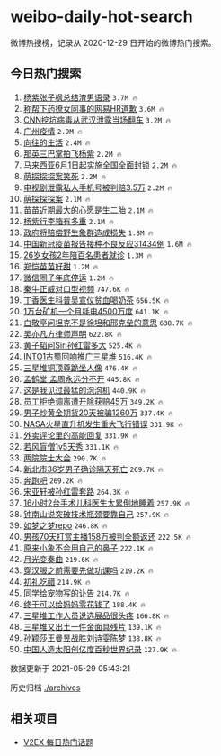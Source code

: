 # weibo-daily-hot-search

微博热搜榜，记录从 2020-12-29 日开始的微博热门搜索。

## 今日热门搜索

<!-- BEGIN -->

1. [杨紫张子枫总结渣男语录](https://s.weibo.com/weibo?q=%23%E6%9D%A8%E7%B4%AB%E5%BC%A0%E5%AD%90%E6%9E%AB%E6%80%BB%E7%BB%93%E6%B8%A3%E7%94%B7%E8%AF%AD%E5%BD%95%23&Refer=top) `3.7M 🔥`
1. [称帮下药撩女同事的网易HR道歉](https://s.weibo.com/weibo?q=%23%E7%A7%B0%E5%B8%AE%E4%B8%8B%E8%8D%AF%E6%92%A9%E5%A5%B3%E5%90%8C%E4%BA%8B%E7%9A%84%E7%BD%91%E6%98%93HR%E9%81%93%E6%AD%89%23&Refer=top) `3.6M 🔥`
1. [CNN挖坑病毒从武汉泄露当场翻车](https://s.weibo.com/weibo?q=%23CNN%E6%8C%96%E5%9D%91%E7%97%85%E6%AF%92%E4%BB%8E%E6%AD%A6%E6%B1%89%E6%B3%84%E9%9C%B2%E5%BD%93%E5%9C%BA%E7%BF%BB%E8%BD%A6%23&Refer=top) `3.2M 🔥`
1. [广州疫情](https://s.weibo.com/weibo?q=%E5%B9%BF%E5%B7%9E%E7%96%AB%E6%83%85&Refer=top) `2.9M 🔥`
1. [向往的生活](https://s.weibo.com/weibo?q=%E5%90%91%E5%BE%80%E7%9A%84%E7%94%9F%E6%B4%BB&Refer=top) `2.4M 🔥`
1. [那英三巴掌拍飞杨紫](https://s.weibo.com/weibo?q=%23%E9%82%A3%E8%8B%B1%E4%B8%89%E5%B7%B4%E6%8E%8C%E6%8B%8D%E9%A3%9E%E6%9D%A8%E7%B4%AB%23&Refer=top) `2.2M 🔥`
1. [马来西亚6月1日起实施全国全面封锁](https://s.weibo.com/weibo?q=%23%E9%A9%AC%E6%9D%A5%E8%A5%BF%E4%BA%9A6%E6%9C%881%E6%97%A5%E8%B5%B7%E5%AE%9E%E6%96%BD%E5%85%A8%E5%9B%BD%E5%85%A8%E9%9D%A2%E5%B0%81%E9%94%81%23&Refer=top) `2.2M 🔥`
1. [萌探探探案笑死](https://s.weibo.com/weibo?q=%E8%90%8C%E6%8E%A2%E6%8E%A2%E6%8E%A2%E6%A1%88%E7%AC%91%E6%AD%BB&Refer=top) `2.2M 🔥`
1. [电视剧泄露私人手机号被判赔3.5万](https://s.weibo.com/weibo?q=%23%E7%94%B5%E8%A7%86%E5%89%A7%E6%B3%84%E9%9C%B2%E7%A7%81%E4%BA%BA%E6%89%8B%E6%9C%BA%E5%8F%B7%E8%A2%AB%E5%88%A4%E8%B5%943.5%E4%B8%87%23&Refer=top) `2.2M 🔥`
1. [萌探探探案](https://s.weibo.com/weibo?q=%E8%90%8C%E6%8E%A2%E6%8E%A2%E6%8E%A2%E6%A1%88&Refer=top) `2.1M 🔥`
1. [苗苗近期最大的心愿是生二胎](https://s.weibo.com/weibo?q=%23%E8%8B%97%E8%8B%97%E8%BF%91%E6%9C%9F%E6%9C%80%E5%A4%A7%E7%9A%84%E5%BF%83%E6%84%BF%E6%98%AF%E7%94%9F%E4%BA%8C%E8%83%8E%23&Refer=top) `2.1M 🔥`
1. [杨紫行李箱有多重](https://s.weibo.com/weibo?q=%23%E6%9D%A8%E7%B4%AB%E8%A1%8C%E6%9D%8E%E7%AE%B1%E6%9C%89%E5%A4%9A%E9%87%8D%23&Refer=top) `2.1M 🔥`
1. [政府将赔偿野生象群造成损失](https://s.weibo.com/weibo?q=%23%E6%94%BF%E5%BA%9C%E5%B0%86%E8%B5%94%E5%81%BF%E9%87%8E%E7%94%9F%E8%B1%A1%E7%BE%A4%E9%80%A0%E6%88%90%E6%8D%9F%E5%A4%B1%23&Refer=top) `1.8M 🔥`
1. [中国新冠疫苗报告接种不良反应31434例](https://s.weibo.com/weibo?q=%23%E4%B8%AD%E5%9B%BD%E6%96%B0%E5%86%A0%E7%96%AB%E8%8B%97%E6%8A%A5%E5%91%8A%E6%8E%A5%E7%A7%8D%E4%B8%8D%E8%89%AF%E5%8F%8D%E5%BA%9431434%E4%BE%8B%23&Refer=top) `1.6M 🔥`
1. [26岁女孩2年陪百名患者就诊](https://s.weibo.com/weibo?q=%2326%E5%B2%81%E5%A5%B3%E5%AD%A92%E5%B9%B4%E9%99%AA%E7%99%BE%E5%90%8D%E6%82%A3%E8%80%85%E5%B0%B1%E8%AF%8A%23&Refer=top) `1.3M 🔥`
1. [郑恺苗苗好甜](https://s.weibo.com/weibo?q=%23%E9%83%91%E6%81%BA%E8%8B%97%E8%8B%97%E5%A5%BD%E7%94%9C%23&Refer=top) `1.2M 🔥`
1. [微信圈子年底停运](https://s.weibo.com/weibo?q=%23%E5%BE%AE%E4%BF%A1%E5%9C%88%E5%AD%90%E5%B9%B4%E5%BA%95%E5%81%9C%E8%BF%90%23&Refer=top) `1.2M 🔥`
1. [秦牛正威对口型视频](https://s.weibo.com/weibo?q=%23%E7%A7%A6%E7%89%9B%E6%AD%A3%E5%A8%81%E5%AF%B9%E5%8F%A3%E5%9E%8B%E8%A7%86%E9%A2%91%23&Refer=top) `747.6K 🔥`
1. [丁香医生科普吴宣仪贫血喝奶茶](https://s.weibo.com/weibo?q=%23%E4%B8%81%E9%A6%99%E5%8C%BB%E7%94%9F%E7%A7%91%E6%99%AE%E5%90%B4%E5%AE%A3%E4%BB%AA%E8%B4%AB%E8%A1%80%E5%96%9D%E5%A5%B6%E8%8C%B6%23&Refer=top) `656.5K 🔥`
1. [1万台矿机一个月耗电4500万度](https://s.weibo.com/weibo?q=%231%E4%B8%87%E5%8F%B0%E7%9F%BF%E6%9C%BA%E4%B8%80%E4%B8%AA%E6%9C%88%E8%80%97%E7%94%B54500%E4%B8%87%E5%BA%A6%23&Refer=top) `641.1K 🔥`
1. [白敬亭问坦克不是徐坦和邢克垒的意思](https://s.weibo.com/weibo?q=%23%E7%99%BD%E6%95%AC%E4%BA%AD%E9%97%AE%E5%9D%A6%E5%85%8B%E4%B8%8D%E6%98%AF%E5%BE%90%E5%9D%A6%E5%92%8C%E9%82%A2%E5%85%8B%E5%9E%92%E7%9A%84%E6%84%8F%E6%80%9D%23&Refer=top) `638.7K 🔥`
1. [吴亦凡方律师声明](https://s.weibo.com/weibo?q=%23%E5%90%B4%E4%BA%A6%E5%87%A1%E6%96%B9%E5%BE%8B%E5%B8%88%E5%A3%B0%E6%98%8E%23&Refer=top) `622.8K 🔥`
1. [黄子韬问Siri孙红雷多大](https://s.weibo.com/weibo?q=%23%E9%BB%84%E5%AD%90%E9%9F%AC%E9%97%AESiri%E5%AD%99%E7%BA%A2%E9%9B%B7%E5%A4%9A%E5%A4%A7%23&Refer=top) `525.4K 🔥`
1. [INTO1古蜀回响推广三星堆](https://s.weibo.com/weibo?q=%23INTO1%E5%8F%A4%E8%9C%80%E5%9B%9E%E5%93%8D%E6%8E%A8%E5%B9%BF%E4%B8%89%E6%98%9F%E5%A0%86%23&Refer=top) `516.4K 🔥`
1. [三星堆铜顶尊跪坐人像](https://s.weibo.com/weibo?q=%23%E4%B8%89%E6%98%9F%E5%A0%86%E9%93%9C%E9%A1%B6%E5%B0%8A%E8%B7%AA%E5%9D%90%E4%BA%BA%E5%83%8F%23&Refer=top) `476.4K 🔥`
1. [孟鹤堂 孟周永远分不开](https://s.weibo.com/weibo?q=%E5%AD%9F%E9%B9%A4%E5%A0%82%20%E5%AD%9F%E5%91%A8%E6%B0%B8%E8%BF%9C%E5%88%86%E4%B8%8D%E5%BC%80&Refer=top) `445.8K 🔥`
1. [这是我见过最猛的泡泡机](https://s.weibo.com/weibo?q=%23%E8%BF%99%E6%98%AF%E6%88%91%E8%A7%81%E8%BF%87%E6%9C%80%E7%8C%9B%E7%9A%84%E6%B3%A1%E6%B3%A1%E6%9C%BA%23&Refer=top) `440.9K 🔥`
1. [员工拒绝调离遭开除获赔45万](https://s.weibo.com/weibo?q=%23%E5%91%98%E5%B7%A5%E6%8B%92%E7%BB%9D%E8%B0%83%E7%A6%BB%E9%81%AD%E5%BC%80%E9%99%A4%E8%8E%B7%E8%B5%9445%E4%B8%87%23&Refer=top) `349.2K 🔥`
1. [男子炒黄金期货20天被骗1260万](https://s.weibo.com/weibo?q=%23%E7%94%B7%E5%AD%90%E7%82%92%E9%BB%84%E9%87%91%E6%9C%9F%E8%B4%A720%E5%A4%A9%E8%A2%AB%E9%AA%971260%E4%B8%87%23&Refer=top) `337.4K 🔥`
1. [NASA火星直升机发生重大飞行错误](https://s.weibo.com/weibo?q=%23NASA%E7%81%AB%E6%98%9F%E7%9B%B4%E5%8D%87%E6%9C%BA%E5%8F%91%E7%94%9F%E9%87%8D%E5%A4%A7%E9%A3%9E%E8%A1%8C%E9%94%99%E8%AF%AF%23&Refer=top) `331.9K 🔥`
1. [外卖评论里的高能回复](https://s.weibo.com/weibo?q=%23%E5%A4%96%E5%8D%96%E8%AF%84%E8%AE%BA%E9%87%8C%E7%9A%84%E9%AB%98%E8%83%BD%E5%9B%9E%E5%A4%8D%23&Refer=top) `331.9K 🔥`
1. [若风盲僧1v5天秀](https://s.weibo.com/weibo?q=%23%E8%8B%A5%E9%A3%8E%E7%9B%B2%E5%83%A71v5%E5%A4%A9%E7%A7%80%23&Refer=top) `331.1K 🔥`
1. [两院院士大会](https://s.weibo.com/weibo?q=%23%E4%B8%A4%E9%99%A2%E9%99%A2%E5%A3%AB%E5%A4%A7%E4%BC%9A%23&Refer=top) `290.7K 🔥`
1. [新北市36岁男子确诊隔天死亡](https://s.weibo.com/weibo?q=%E6%96%B0%E5%8C%97%E5%B8%8236%E5%B2%81%E7%94%B7%E5%AD%90%E7%A1%AE%E8%AF%8A%E9%9A%94%E5%A4%A9%E6%AD%BB%E4%BA%A1&Refer=top) `269.7K 🔥`
1. [奔跑吧](https://s.weibo.com/weibo?q=%E5%A5%94%E8%B7%91%E5%90%A7&Refer=top) `269.2K 🔥`
1. [宋亚轩被孙红雷套路](https://s.weibo.com/weibo?q=%23%E5%AE%8B%E4%BA%9A%E8%BD%A9%E8%A2%AB%E5%AD%99%E7%BA%A2%E9%9B%B7%E5%A5%97%E8%B7%AF%23&Refer=top) `264.3K 🔥`
1. [16小时2台手术儿科医生太累倒地睡着](https://s.weibo.com/weibo?q=%2316%E5%B0%8F%E6%97%B62%E5%8F%B0%E6%89%8B%E6%9C%AF%E5%84%BF%E7%A7%91%E5%8C%BB%E7%94%9F%E5%A4%AA%E7%B4%AF%E5%80%92%E5%9C%B0%E7%9D%A1%E7%9D%80%23&Refer=top) `257.9K 🔥`
1. [钟南山说突破技术瓶颈要靠自己](https://s.weibo.com/weibo?q=%23%E9%92%9F%E5%8D%97%E5%B1%B1%E8%AF%B4%E7%AA%81%E7%A0%B4%E6%8A%80%E6%9C%AF%E7%93%B6%E9%A2%88%E8%A6%81%E9%9D%A0%E8%87%AA%E5%B7%B1%23&Refer=top) `257.9K 🔥`
1. [如梦之梦repo](https://s.weibo.com/weibo?q=%23%E5%A6%82%E6%A2%A6%E4%B9%8B%E6%A2%A6repo%23&Refer=top) `246.8K 🔥`
1. [男孩70天打赏主播158万被判全额返还](https://s.weibo.com/weibo?q=%23%E7%94%B7%E5%AD%A970%E5%A4%A9%E6%89%93%E8%B5%8F%E4%B8%BB%E6%92%AD158%E4%B8%87%E8%A2%AB%E5%88%A4%E5%85%A8%E9%A2%9D%E8%BF%94%E8%BF%98%23&Refer=top) `222.5K 🔥`
1. [原来小象不会用自己的鼻子](https://s.weibo.com/weibo?q=%23%E5%8E%9F%E6%9D%A5%E5%B0%8F%E8%B1%A1%E4%B8%8D%E4%BC%9A%E7%94%A8%E8%87%AA%E5%B7%B1%E7%9A%84%E9%BC%BB%E5%AD%90%23&Refer=top) `222.1K 🔥`
1. [月光变奏曲](https://s.weibo.com/weibo?q=%E6%9C%88%E5%85%89%E5%8F%98%E5%A5%8F%E6%9B%B2&Refer=top) `219.6K 🔥`
1. [穿汉服之前需要先做功课吗](https://s.weibo.com/weibo?q=%23%E7%A9%BF%E6%B1%89%E6%9C%8D%E4%B9%8B%E5%89%8D%E9%9C%80%E8%A6%81%E5%85%88%E5%81%9A%E5%8A%9F%E8%AF%BE%E5%90%97%23&Refer=top) `219.2K 🔥`
1. [初礼吃醋](https://s.weibo.com/weibo?q=%23%E5%88%9D%E7%A4%BC%E5%90%83%E9%86%8B%23&Refer=top) `214.9K 🔥`
1. [同学给宠物写的讣告](https://s.weibo.com/weibo?q=%23%E5%90%8C%E5%AD%A6%E7%BB%99%E5%AE%A0%E7%89%A9%E5%86%99%E7%9A%84%E8%AE%A3%E5%91%8A%23&Refer=top) `214.7K 🔥`
1. [终于可以给妈妈零花钱了](https://s.weibo.com/weibo?q=%23%E7%BB%88%E4%BA%8E%E5%8F%AF%E4%BB%A5%E7%BB%99%E5%A6%88%E5%A6%88%E9%9B%B6%E8%8A%B1%E9%92%B1%E4%BA%86%23&Refer=top) `188.4K 🔥`
1. [三星堆工作人员说选展品很头疼](https://s.weibo.com/weibo?q=%23%E4%B8%89%E6%98%9F%E5%A0%86%E5%B7%A5%E4%BD%9C%E4%BA%BA%E5%91%98%E8%AF%B4%E9%80%89%E5%B1%95%E5%93%81%E5%BE%88%E5%A4%B4%E7%96%BC%23&Refer=top) `166.8K 🔥`
1. [三星堆又出土一件金面具残片](https://s.weibo.com/weibo?q=%23%E4%B8%89%E6%98%9F%E5%A0%86%E5%8F%88%E5%87%BA%E5%9C%9F%E4%B8%80%E4%BB%B6%E9%87%91%E9%9D%A2%E5%85%B7%E6%AE%8B%E7%89%87%23&Refer=top) `139.1K 🔥`
1. [孙颖莎王曼昱战胜刘诗雯陈梦](https://s.weibo.com/weibo?q=%E5%AD%99%E9%A2%96%E8%8E%8E%E7%8E%8B%E6%9B%BC%E6%98%B1%E6%88%98%E8%83%9C%E5%88%98%E8%AF%97%E9%9B%AF%E9%99%88%E6%A2%A6&Refer=top) `138.8K 🔥`
1. [中国人造太阳创亿度百秒世界纪录](https://s.weibo.com/weibo?q=%23%E4%B8%AD%E5%9B%BD%E4%BA%BA%E9%80%A0%E5%A4%AA%E9%98%B3%E5%88%9B%E4%BA%BF%E5%BA%A6%E7%99%BE%E7%A7%92%E4%B8%96%E7%95%8C%E7%BA%AA%E5%BD%95%23&Refer=top) `127.9K 🔥`

数据更新于 2021-05-29 05:43:21

<!-- END -->

历史归档 [./archives](./archives)

## 相关项目

- [V2EX 每日热门话题](https://github.com/boojack/v2ex-daily-hot-topic)
